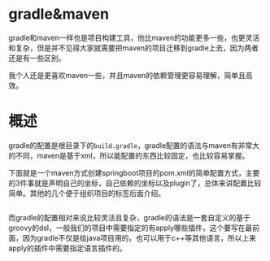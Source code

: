 # gradle&maven
gradle和maven一样也是项目构建工具，他比maven的功能更多一些，也更灵活和复杂，但是并不见得大家就需要把maven的项目迁移到gradle上去，因为两者还是有一些区别。

我个人还是更喜欢maven一些，并且maven的依赖管理更容易理解，简单且高效。

# 概述
gradle的配置是根目录下的`build.gradle`，gradle配置的语法与maven有非常大的不同，maven是基于xml，所以能配置的东西比较固定，也比较容易掌握。

下面就是一个maven方式创建springboot项目的pom.xml的简单配置方式，主要的3件事就是声明自己的坐标，自己依赖的坐标以及plugin了，总体来讲配置比较简单。其他的几个便于组织项目的标签后面介绍。
```xml

```

而gradle的配置相对来说比较灵活且复杂，gradle的语法是一套自定义的基于groovy的dsl，一般我们的项目中需要指定的有apply哪些插件，这个要写在最前面，因为gradle不仅是给java项目用的，也可以用于c++等其他语言，所以上来apply的插件中需要指定语言插件的。


